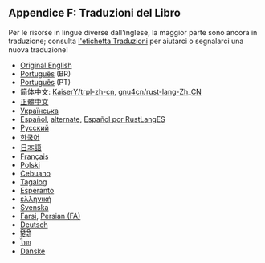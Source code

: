 ## Appendice F: Traduzioni del Libro

Per le risorse in lingue diverse dall'inglese, la maggior parte sono ancora in
traduzione; consulta [l'etichetta Traduzioni][label] per aiutarci o segnalarci
una nuova traduzione!

[label]:
    https://github.com/rust-lang/book/issues?q=is%3Aopen+is%3Aissue+label%3ATranslations

- [Original English](https://github.com/rust-lang/book)
- [Português](https://github.com/rust-br/rust-book-pt-br) (BR)
- [Português](https://github.com/nunojesus/rust-book-pt-pt) (PT)
- 简体中文: [KaiserY/trpl-zh-cn](https://github.com/KaiserY/trpl-zh-cn),
  [gnu4cn/rust-lang-Zh_CN](https://github.com/gnu4cn/rust-lang-Zh_CN)
- [正體中文](https://github.com/rust-tw/book-tw)
- [Українська](https://rust-lang-ua.github.io/rustbook_ukrainian)
- [Español](https://github.com/thecodix/book),
  [alternate](https://github.com/ManRR/rust-book-es), [Español por
  RustLangES](https://github.com/RustLangES/rust-book-es)
- [Русский](https://github.com/rust-lang-ru/book)
- [한국어](https://github.com/rust-kr/doc.rust-kr.org)
- [日本語](https://github.com/rust-lang-ja/book-ja)
- [Français](https://github.com/Jimskapt/rust-book-fr)
- [Polski](https://github.com/paytchoo/book-pl)
- [Cebuano](https://github.com/agentzero1/book)
- [Tagalog](https://github.com/josephace135/book)
- [Esperanto](https://github.com/psychoslave/Rust-libro)
- [ελληνική](https://github.com/TChatzigiannakis/rust-book-greek)
- [Svenska](https://github.com/sebras/book)
- [Farsi](https://github.com/RustFarsi/book), [Persian
  (FA)](https://github.com/persian-rust/book)
- [Deutsch](https://github.com/rust-lang-de/rustbook-de)
- [हिंदी](https://github.com/venkatarun95/rust-book-hindi)
- [ไทย](https://github.com/rust-lang-th/book-th)
- [Danske](https://github.com/DanKHansen/book-dk)
